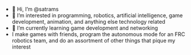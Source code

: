 - 👋 Hi, I’m @satrams
- 👀 I’m interested in programming, robotics, artificial intelligence, game development, animation, and anything else technology related
- 🌱 I’m currently learning game development and networking
- I make games with friends, program the autonomous mode for an FRC robotics team, and do an assortment of other things that pique my interest
